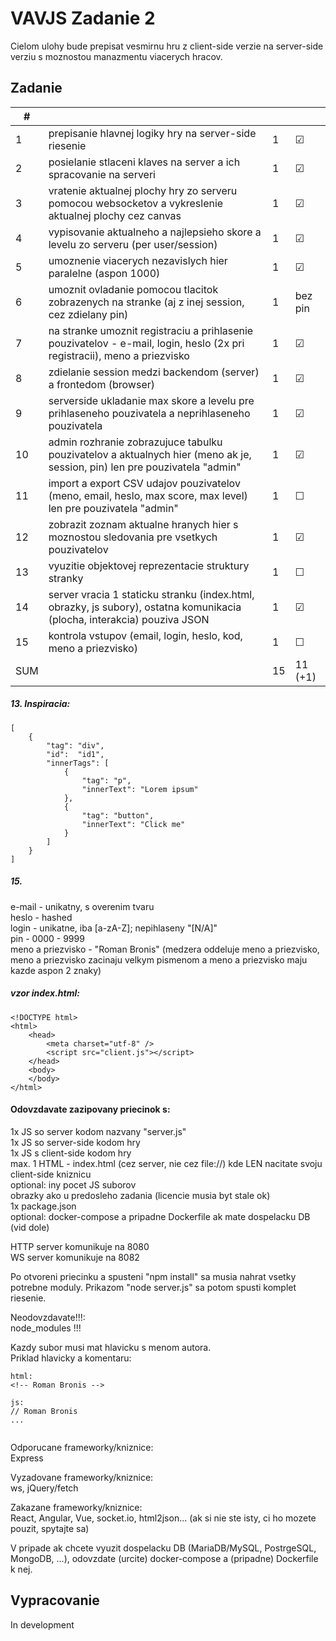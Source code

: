 # VAVJS Zadanie 2

Cielom ulohy bude prepisat vesmirnu hru z client-side verzie na server-side verziu s moznostou manazmentu viacerych hracov.
 
## Zadanie

| #   |                                                                                                                           |     |         |
| --- | ------------------------------------------------------------------------------------------------------------------------- | --- | ------- |
| 1   | prepisanie hlavnej logiky hry na server-side riesenie                                                                     | 1   | &#9745; |
| 2   | posielanie stlaceni klaves na server a ich spracovanie na serveri                                                         | 1   | &#9745; |
| 3   | vratenie aktualnej plochy hry zo serveru pomocou websocketov a vykreslenie aktualnej plochy cez canvas                    | 1   | &#9745; |
| 4   | vypisovanie aktualneho a najlepsieho skore a levelu zo serveru (per user/session)                                         | 1   | &#9745; |
| 5   | umoznenie viacerych nezavislych hier paralelne (aspon 1000)                                                               | 1   | &#9745; |
| 6   | umoznit ovladanie pomocou tlacitok zobrazenych na stranke (aj z inej session, cez zdielany pin)                           | 1   | bez pin |
| 7   | na stranke umoznit registraciu a prihlasenie pouzivatelov - e-mail, login, heslo (2x pri registracii), meno a priezvisko  | 1   | &#9745; |
| 8   | zdielanie session medzi backendom (server) a frontedom (browser)                                                          | 1   | &#9745; |
| 9   | serverside ukladanie max skore a levelu pre prihlaseneho pouzivatela a neprihlaseneho pouzivatela                         | 1   | &#9745; |
| 10  | admin rozhranie zobrazujuce tabulku pouzivatelov a aktualnych hier (meno ak je, session, pin) len pre pouzivatela "admin" | 1   | &#9745; |
| 11  | import a export CSV udajov pouzivatelov (meno, email, heslo, max score, max level) len pre pouzivatela "admin"            | 1   | &#9744; |
| 12  | zobrazit zoznam aktualne hranych hier s moznostou sledovania pre vsetkych pouzivatelov                                    | 1   | &#9745; |
| 13  | vyuzitie objektovej reprezentacie struktury stranky                                                                       | 1   | &#9744; |
| 14  | server vracia 1 staticku stranku (index.html, obrazky, js subory), ostatna komunikacia (plocha, interakcia) pouziva JSON  | 1   | &#9745; |
| 15  | kontrola vstupov (email, login, heslo, kod, meno a priezvisko)                                                            | 1   | &#9744; |
| SUM |                                                                                                                           | 15  | 11 (+1) |
 
##### 13. Inspiracia:
```
[
    {​​​​​
        "tag": "div",
        "id":  "id1",
        "innerTags": [
            {​​​​​
                "tag": "p",
                "innerText": "Lorem ipsum"
            }​​​​​​​​​​​​​​​​​​​​​​​​​​​​​​​​​​​​​​​​​​​​​​​​​​​​​​​​​​​​​​​​​​​​​​​​​​​​​​​​​​​​​​​​​​​​​​​​​​​​​​​​​​​​​​​​​​​​​​​​​​​​​​​​​​​​​​​​​​​​​​​​​​​​​​​​​​​​​​​​​​​​​​​​​​​​​​​​​​​​​​​​​​​​​​​​​​​​​​​​​​​​​​​​​​​​​​​​​​​​​​​​​​​​​​​​​​​​​​​​​​​​​​​​​​​​​​​​​​​​​​​​​​​​​​​​​​​​​​​​​​​​​​​​​​​​​​​​​​​​​​​​​​​​​​​​​​​​​​​​​​​​​​​​​​​​​​​​​​​​​​​​​​​​​​​​​​​​​​​​​​​​​​​​​​​​​​​​​​​​​​​​​​​​​​,
            {​​​​​​​​​​​​​​​​​​​​​​​​​​​​​​​​​​​​​​​​​​​​​​​​​​​​​​​​​​​​​​​​​​​​​​​​​​​​​​​​​​​​​​​​​​​​​​​​​​​​​​​​​​​​​​​​​​​​​​​​​​​​​​​​​​​​​​​​​​​​​​​​​​​​​​​​​​​​​​​​​​​​​​​​​​​​​​​​​​​​​​​​​​​​​​​​​​​​​​​​​​​​​​​​​​​​​​​​​​​​​​​​​​​​​​​​​​​​​​​​​​​​​​​​​​​​​​​​​​​​​​​​​​​​​​​​​​​​​​​​​​​​​​​​​​​​​​​​​​​​​​​​​​​​​​​​​​​​​​​​​​​​​​​​​​​​​​​​​​​​​​​​​​​​​​​​​​​​​​​​​​​​​​​​​​​​​​​​​​​​​​​​​​​​​​​​​​​​​​​​​​​​​​​​​​​​​​​​​​​​​​​​​​​​​​​​​​​​​​​​​​​​​​​​​​​​​​​​​​​​​​​​​​​​​​​​​​​​​​​​​​​​​​​​​​​​​​​​​​​​​​​​​​​​​​​​​​​​​​​​​​​​​​​​​​​​​​​​​​​​​​​​​​​​​​​​​​​​​​​​​​​​​​​​​​​​​​​​​​​​​​​​​​​​​​​​​​​​​​​​​​​​​​​​​​​​​​​​​​​​​​​​​​​​
                "tag": "button",
                "innerText": "Click me"
            }​​​​​​​​​​​​​​​​​​​​​​​​​​​​​​​​​​​​​​​​​​​​​​​​​​​​​​​​​​​​​​​​​​​​​​​​​​​​​​​​​​​​​​​​​​​​​​​​​​​​​​​​​​​​​​​​​​​​​​​​​​​​​​​​​​​​​​​​​​​​​​​​​​​​​​​​​​​​​​​​​​​​​​​​​​​​​​​​​​​​​​​​​​​​​​​​​​​​​​​​​​​​​​​​​​​​​​​​​​​​​​​​​​​​​​​​​​​​​​​​​​​​​​​​​​​​​​​​​​​​​​​​​​​​​​​​​​​​​​​​​​​​​​​​​​​​​​​​​​​​​​​​​​​​​​​​​​​​​​​​​​​​​​​​​​​​​​​​​​​​​​​​​​​​​​​​​​​​​​​​​​​​​​​​​​​​​​​​​​​​​​​​​​​​​​​​​​​​​​​​​​​​​​​​​​​​​​​​​​​​​​​​​​​​​​​​​​​​​​​​​​​​​​​​​​​​​​​​​​​​​​​​​​​​​​​​​​​​​​​​​​​​​​​​​​​​​​​​​​​​​​​​​​​​​​​​​​​​​​​​​​​​​​​​​​​​​​​​​​​​​​​​​​​​​​​​​​​​​​​​​​​​​​​​​​​​​​​​​​​​​​​​​​​​​​​​​​​​​​​​​​​​​​​​​​​​​​​​​​​​​​​​​​​​
        ]
    }​​​​​​​​​​​​​​​​​​​​​​​​​​​​​​​​​​​​​​​​​​​​​​​​​​​​​​​​​​​​​​​​​​​​​​​​​​​​​​​​​​​​​​​​​​​​​​​​​​​​​​​​​​​​​​​​​​​​​​​​​​​​​​​​​​​​​​​​​​​​​​​​​​​​​​​​​​​​​​​​​​​​​​​​​​​​​​​​​​​​​​​​​​​​​​​​​​​​​​​​​​​​​​​​​​​​​​​​​​​​​​​​​​​​​​​​​​​​​​​​​​​​​​​​​​​​​​​​​​​​​​​​​​​​​​​​​​​​​​​​​​​​​​​​​​​​​​​​​​​​​​​​​​​​​​​​​​​​​​​​​​​​​​​​​​​​​​​​​​​​​​​​​​​​​​​​​​​​​​​​​​​​​​​​​​​​​​​​​​​​​​​​​​​​​​​​​​​​​​​​​​​​​​​​​​​​​​​​​​​​​​​​​​​​​​​​​​​​​​​​​​​​​​​​​​​​​​​​​​​​​​​​​​​​​​​​​​​​​​​​​​​​​​​​​​​​​​​​​​​​​​​​​​​​​​​​​​​​​​​​​​​​​​​​​​​​​​​​​​​​​​​​​​​​​​​​​​​​​​​​​​​​​​​​​​​​​​​​​​​​​​​​​​​​​​​​​​​​​​​​​​​​​​​​​​​​​​​​​​​​​​​​​​​​
]
```

##### 15.

e-mail - unikatny, s overenim tvaru\
heslo - hashed\
login - unikatne, iba [a-zA-Z]; nepihlaseny "[N/A]"\
pin -  0000 - 9999\
meno a priezvisko - "Roman Bronis" (medzera oddeluje meno a priezvisko, meno a priezvisko zacinaju velkym pismenom a meno a priezvisko maju kazde aspon 2 znaky)
 
##### vzor index.html:

```
<!DOCTYPE html>
<html>
    <head>
        <meta charset="utf-8" />
        <script src="client.js"></script>
    </head>
    <body>
    </body>
</html>
```

#### Odovzdavate zazipovany priecinok s:
1x JS so server kodom nazvany "server.js"\
1x JS so server-side kodom hry\
1x JS s client-side kodom hry\
max. 1 HTML - index.html (cez server, nie cez file://) kde LEN nacitate svoju client-side kniznicu\
optional: iny pocet JS suborov\
obrazky ako u predosleho zadania (licencie musia byt stale ok)\
1x package.json\
optional: docker-compose a pripadne Dockerfile ak mate dospelacku DB (vid dole)
 
HTTP server komunikuje na 8080\
WS server komunikuje na 8082
 
Po otvoreni priecinku a spusteni "npm install" sa musia nahrat vsetky potrebne moduly. Prikazom "node server.js" sa potom spusti komplet riesenie.
 
Neodovzdavate!!!:\
node_modules !!!
 
Kazdy subor musi mat hlavicku s menom autora.\
Priklad hlavicky a komentaru:

```
html:
<!-- Roman Bronis -->
 
js:
// Roman Bronis
...
 
```

Odporucane frameworky/kniznice:\
Express
 
Vyzadovane frameworky/kniznice:\
ws, jQuery/fetch
 
Zakazane frameworky/kniznice:\
React, Angular, Vue, socket.io, html2json... (ak si nie ste isty, ci ho mozete pouzit, spytajte sa)
 
V pripade ak chcete vyuzit dospelacku DB (MariaDB/MySQL, PostrgeSQL, MongoDB, ...), odovzdate (urcite) docker-compose a (pripadne) Dockerfile k nej.

## Vypracovanie

In development